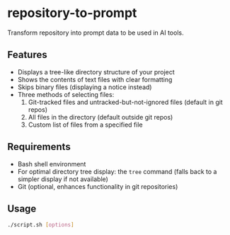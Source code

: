 # repository-to-prompt
Transform repository into prompt data to be used in AI tools.
## Features

- Displays a tree-like directory structure of your project
- Shows the contents of text files with clear formatting
- Skips binary files (displaying a notice instead)
- Three methods of selecting files:
  1. Git-tracked files and untracked-but-not-ignored files (default in git repos)
  2. All files in the directory (default outside git repos)
  3. Custom list of files from a specified file

## Requirements

- Bash shell environment
- For optimal directory tree display: the `tree` command (falls back to a simpler display if not available)
- Git (optional, enhances functionality in git repositories)

## Usage

```bash
./script.sh [options]
